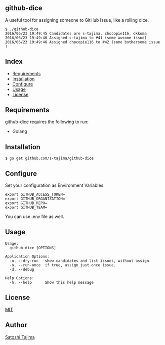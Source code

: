 github-dice
---
A useful tool for assigning someone to GitHub Issue, like a rolling dice.

```
$ ./github-dice
2016/06/23 19:49:45 Candidates are s-tajima, chocopie116, dkkoma
2016/06/23 19:49:46 Assigned s-tajima to #41 (some awsome issue)
2016/06/23 19:49:46 Assigned chocopie116 to #42 (some bothersome issue )
```

## Index

* [Requirements](#requirements)
* [Installation](#installation)
* [Configure](#configure)
* [Usage](#usage)       
* [License](#license)    

## Requirements

github-dice requires the following to run:

* Golang

## Installation

```
$ go get github.com/s-tajima/github-dice
```

## Configure

Set your configuration as Environment Variables.
```
export GITHUB_ACCESS_TOKEN=
export GITHUB_ORGANIZATION=
export GITHUB_REPO=
export GITHUB_TEAM=
```
You can use .env file as well.


## Usage

```
Usage:
  github-dice [OPTIONS]

Application Options:
  -n, --dry-run   show candidates and list issues, without assign.
  -o, --run-once  if true, assign just once issue.
  -d, --debug

Help Options:
  -h, --help      Show this help message
```

## License

[MIT](./LICENSE)

## Author

[Satoshi Tajima](https://github.com/s-tajima)
